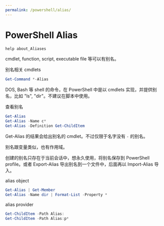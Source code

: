 ```yaml
---
permalink: /powershell/alias/
---
```


# PowerShell Alias

```powershell
help about_Aliases
```

cmdlet, function, script, executable file 等可以有别名。

别名相关 cmdlets

```powershell
Get-Command *-Alias
```

DOS, Bash 等 shell 的命令，在 PowerShell 中是以 cmdlets 实现，并提供别名，比如 "ls", "dir"。不建议在脚本中使用。

查看别名

```powershell
Get-Alias
Get-Alias -Name c*
Get-Alias -Definition Get-ChildItem
```

Get-Alias 的结果会给出别名的 cmdlet。不过仅限于名字没有 `-` 的别名。

别名跟变量类似，也有作用域。

创建的别名只存在于当前会话中，想永久使用，将别名保存到 PowerShell profile。或者 Export-Alias 导出别名到一个文件中，后面再以 Import-Alias 导入。

alias object

```powershell
Get-Alias | Get-Member
Get-Alias -Name dir | Format-List -Property *
```

alias provider

```powershell
Get-ChildItem -Path Alias:
Get-ChildItem -Path Alias:p*
```
